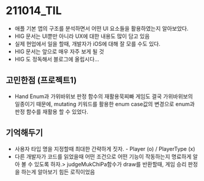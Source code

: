 # 211014_TIL

- 애플 기본 앱의 구조를 분석하면서 어떤 UI 요소들을 활용하였는지 알아보았다.
- HIG 문서는 UI뿐만 아니라 UX에 대한 내용도 많이 담고 있음
- 실제 현업에서 일을 할때, 개발자가 iOS에 대해 잘 모를 수도 있다.
- HIG 문서는 앞으로 매우 자주 보게 될 것
- HIG 도 정독해서 블로그에 올립시다…

## 고민한점 (프로젝트1)

- Hand Enum과 가위바위보 판정 함수의 재활용묵찌빠 게임도 결국 가위바위보의 일종이기 때문에, mutating 키워드를 활용한 enum case값의 변경으로 enum과 판정 함수를 재활용 할 수 있었다.

## 기억해두기

- 사용자 타입 명을 지정할때 최대한 간략하게 짓자. - Player (o) / PlayerType (x)
- 다른 개발자가 코드를 읽었을때 어떤 조건으로 어떤 기능이 작동하는지 명료하게 알아 볼 수 있도록 하자.> judgeMukChiPa함수가 draw를 반환할때, 게임 승리 판정을 하는게 알아보기 힘든 로직이었음